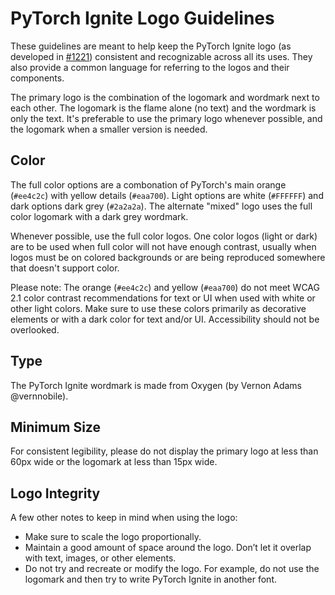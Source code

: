 # PyTorch Ignite Logo Guidelines
These guidelines are meant to help keep the PyTorch Ignite logo (as developed in [#1221](https://github.com/pytorch/ignite/issues/1221)) consistent and recognizable across all its uses. They also provide a common language for referring to the logos and their components.

The primary logo is the combination of the logomark and wordmark next to each other. The logomark is the flame alone (no text) and the wordmark is only the text. It's preferable to use the primary logo whenever possible, and the logomark when a smaller version is needed.

## Color
The full color options are a combonation of PyTorch's main orange (`#ee4c2c`) with yellow details (`#eaa700`). Light options are white (`#FFFFFF`) and dark options dark grey (`#2a2a2a`). The alternate "mixed" logo uses the full color logomark with a dark grey wordmark.

Whenever possible, use the full color logos. One color logos (light or dark) are to be used when full color will not have enough contrast, usually when logos must be on colored backgrounds or are being reproduced somewhere that doesn't support color.

Please note: The orange (`#ee4c2c`) and yellow (`#eaa700`) do not meet WCAG 2.1 color contrast recommendations for text or UI when used with white or other light colors. Make sure to use these colors primarily as decorative elements or with a dark color for text and/or UI. Accessibility should not be overlooked.

## Type
The PyTorch Ignite wordmark is made from Oxygen (by Vernon Adams @vernnobile). 

## Minimum Size
For consistent legibility, please do not display the primary logo at less than 60px wide or the logomark at less than 15px wide.

## Logo Integrity 
A few other notes to keep in mind when using the logo:
- Make sure to scale the logo proportionally.
- Maintain a good amount of space around the logo. Don’t let it overlap with text, images, or other elements.
- Do not try and recreate or modify the logo. For example, do not use the logomark and then try to write PyTorch Ignite in another font.